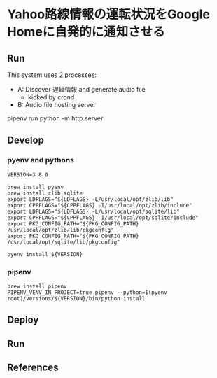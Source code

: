 # Yahoo路線情報の運転状況をGoogle Homeに自発的に通知させる




## Run

This system uses 2 processes:

* A: Discover 遅延情報 and generate audio file
    * kicked by crond
* B: Audio file hosting server




pipenv run python -m http.server

## Develop


### pyenv and pythons

```
VERSION=3.8.0
```


```
brew install pyenv
brew install zlib sqlite
export LDFLAGS="${LDFLAGS} -L/usr/local/opt/zlib/lib"
export CPPFLAGS="${CPPFLAGS} -I/usr/local/opt/zlib/include"
export LDFLAGS="${LDFLAGS} -L/usr/local/opt/sqlite/lib"
export CPPFLAGS="${CPPFLAGS} -I/usr/local/opt/sqlite/include"
export PKG_CONFIG_PATH="${PKG_CONFIG_PATH} /usr/local/opt/zlib/lib/pkgconfig"
export PKG_CONFIG_PATH="${PKG_CONFIG_PATH} /usr/local/opt/sqlite/lib/pkgconfig"
```

```
pyenv install ${VERSION}
```

### pipenv

```
brew install pipenv
PIPENV_VENV_IN_PROJECT=true pipenv --python=$(pyenv root)/versions/${VERSION}/bin/python install
```

## Deploy

## Run


## References

